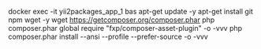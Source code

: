 docker exec -it yii2packages_app_1 bas
apt-get update -y
apt-get install git npm wget -y
wget https://getcomposer.org/composer.phar
php composer.phar global require "fxp/composer-asset-plugin" -o -vvv
php composer.phar install --ansi --profile --prefer-source -o -vvv